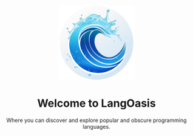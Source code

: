 <div align="center">

<img src="./public/favicon.png" alt="logo" width="200" height="auto" />

# Welcome to **LangOasis**
  
  Where you can discover and explore popular and obscure programming languages.

</div>
